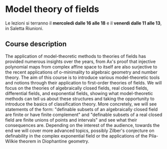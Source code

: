  
<h1> Model theory of fields </h1>

Le lezioni si terranno il <b>mercoledì dalle 16 alle 18</b> e il <b>venerdì dalle 11 alle 13</b>, in Saletta Riunioni.

<h2> Course description </h2>
The application of model-theoretic methods to theories of fields has provided numerous insights over the years, from Ax's proof that injective polynomial maps from complex affine space to itself are also surjective to the recent applications of o-minimality to algebraic geometry and number theory. The aim of this course is to introduce various model-theoretic tools and notions through their application to first-order theories of fields.
We will focus on the theories of algebraically closed fields, real closed fields, differential fields, and exponential fields, showing what model-theoretic methods can tell us about these structures and taking the opportunity to introduce the basics of classification theory. More concretely, we will see statements of the form: "definable subsets of an algebraically closed field are finite or have finite complement" and "definable subsets of a real closed field are finite unions of points and intervals" and see what their consequences are.
Depending on the interest of the audience, towards the end we will cover more advanced topics, possibly Zilber's conjecture on definability in the complex exponential field or the applications of the Pila-Wilkie theorem in Diophantine geometry.
